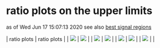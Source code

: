 # ratio plots on the upper limits
as of Wed Jun 17 15:07:13 2020
see also [best signal regions](bestSRs)

| ratio plots | ratio plots |
| <img src="https://smodels.github.io/ratioplots/atlas_susy_2016_07_low_vs_high_T1.png?399233" /> | <img src="https://smodels.github.io/ratioplots/atlas_susy_2016_07_low_vs_high_T2.png?399233" /> |
| <img src="https://smodels.github.io/ratioplots/atlas_susy_2016_07_orig_vs_high_T1.png?399233" /> | <img src="https://smodels.github.io/ratioplots/atlas_susy_2016_07_orig_vs_high_T2.png?399233" /> |
| <img src="https://smodels.github.io/ratioplots/atlas_susy_2016_07_orig_vs_high_T2_2jMeff1600.png?399233" /> | <img src="https://smodels.github.io/ratioplots/atlas_susy_2016_07_orig_vs_low_T1.png?399233" /> |
| <img src="https://smodels.github.io/ratioplots/atlas_susy_2016_07_orig_vs_low_T2.png?399233" />  | |
